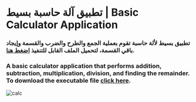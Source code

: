 # تطبيق آلة حاسبة بسيط | Basic Calculator Application

### تطبيق بسيط لألة حاسبة تقوم بعملية الجمع والطرح والضرب والقسمة وإيجاد باقي القسمة، لتحميل الملف القابل للتنفيذ [اضغط هنا](https://github.com/iWaheeb/Basic-Calculator/releases).


### A basic calculator application that performs addition, subtraction, multiplication, division, and finding the remainder. To download the executable file [click here](https://github.com/iWaheeb/Basic-Calculator/releases).


![calc](https://github.com/waheeb404/Basic-Calculator/assets/112832434/8b69ed32-95d5-4aac-a98b-c87425dc469f)
